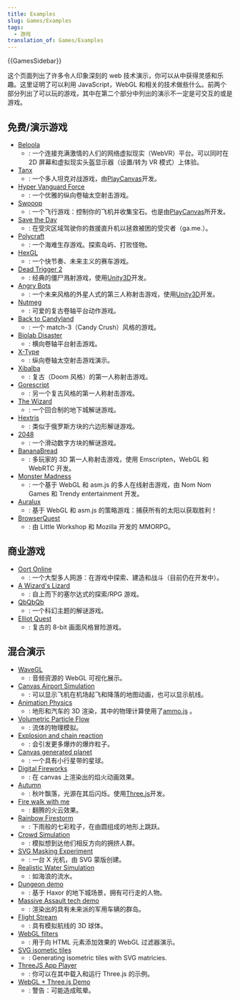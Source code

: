 ```yaml
---
title: Examples
slug: Games/Examples
tags:
  - 游戏
translation_of: Games/Examples
---
```

{{GamesSidebar}}

这个页面列出了许多令人印象深刻的 web 技术演示，你可以从中获得灵感和乐趣。这里证明了可以利用 JavaScript，WebGL 和相关的技术做些什么。前两个部分列出了可以玩的游戏，其中在第二个部分中列出的演示不一定是可交互的或是游戏。

## 免费/演示游戏

- [Beloola](http://www.beloola.com)
  - : 一个连接充满激情的人们的网络虚拟现实（WebVR）平台。可以同时在 2D 屏幕和虚拟现实头盔显示器（设置/转为 VR 模式）上体验。
- [Tanx](http://playcanv.as/p/aP0oxhUr)
  - : 一个多人坦克对战游戏，由[PlayCanvas](https://playcanvas.com/)开发。
- [Hyper Vanguard Force](https://robertsspaceindustries.com/comm-link/transmission/14704-Hyper-Vanguard-Force)
  - : 一个优雅的纵向卷轴太空射击游戏。
- [Swooop](http://playcanv.as/p/JtL2iqIH)
  - : 一个飞行游戏：控制你的飞机并收集宝石。也是由[PlayCanvas](https://playcanvas.com/)所开发。
- [Save the Day](https://ga.me/games/save-the-day)
  - : 在受灾区域驾驶你的救援直升机以拯救被困的受灾者（ga.me.）。
- [Polycraft](https://ga.me/games/polycraft)
  - : 一个海难生存游戏。探索岛屿、打败怪物。
- [HexGL](http://hexgl.bkcore.com/)
  - : 一个快节奏、未来主义的赛车游戏。
- [Dead Trigger 2](http://beta.unity3d.com/jonas/DT2/)
  - : 经典的僵尸溅射游戏，使用[Unity3D](http://unity3d.com/)开发。
- [Angry Bots](http://beta.unity3d.com/jonas/AngryBots/)
  - : 一个未来风格的外星人式的第三人称射击游戏，使用[Unity3D](http://unity3d.com/)开发。
- [Nutmeg](http://sandbox.photonstorm.com/html5/nutmeg/)
  - : 可爱的复古卷轴平台动作游戏。
- [Back to Candyland](http://www.zibbo.com/game/match-3-games-top/back-to-candyland-episode-1)
  - : 一个 match-3（Candy Crush）风格的游戏。
- [Biolab Disaster](http://playbiolab.com/)
  - : 横向卷轴平台射击游戏。
- [X-Type](http://phoboslab.org/xtype/)
  - : 纵向卷轴太空射击游戏演示。
- [Xibalba](http://phoboslab.org/xibalba/)
  - : 复古（Doom 风格）的第一人称射击游戏。
- [Gorescript](https://timeinvariant.github.io/gorescript/play/)
  - : 另一个复古风格的第一人称射击游戏。
- [The Wizard](http://hypnoticowl.com/games/the-wizard/)
  - : 一个回合制的地下城解谜游戏。
- [Hextris](http://hextris.io/)
  - : 类似于俄罗斯方块的六边形解谜游戏。
- [2048](https://gabrielecirulli.github.io/2048/)
  - : 一个滑动数字方块的解谜游戏。
- [BananaBread](/en-US/demos/detail/bananabread)
  - : 多玩家的 3D 第一人称射击游戏，使用 Emscripten，WebGL 和 WebRTC 开发。
- [Monster Madness](https://hacks.mozilla.org/2013/12/monster-madness-creating-games-on-the-web-with-emscripten/)
  - : 一个基于 WebGL 和 asm.js 的多人在线射击游戏，由 Nom Nom Games 和 Trendy entertainment 开发。
- [Auralux](http://www.auraluxgame.com/game/)
  - : 基于 WebGL 和 asm.js 的策略游戏：捕获所有的太阳以获取胜利！
- [BrowserQuest](http://browserquest.mozilla.org/)
  - : 由 Little Workshop 和 Mozilla 开发的 MMORPG。

## 商业游戏

- [Oort Online](http://oortonline.com/)
  - : 一个大型多人网游：在游戏中探索、建造和战斗（目前仍在开发中）。
- [A Wizard's Lizard](http://www.wizardslizard.com/)
  - : 自上而下的塞尔达式的探索/RPG 游戏。
- [QbQbQb](http://qbqbqb.rezoner.net/)
  - : 一个科幻主题的解谜游戏。
- [Elliot Quest](http://elliotquest.com/)
  - : 复古的 8-bit 画面风格冒险游戏。

## 混合演示

- [WaveGL](http://greweb.me/wavegl/)
  - : 音频资源的 WebGL 可视化展示。
- [Canvas Airport Simulation](http://codepen.io/jackrugile/pen/CdKGx/)
  - : 可以显示飞机在机场起飞和降落的地图动画，也可以显示航线。
- [Animation Physics](http://alteredqualia.com/xg/examples/animation_physics_terrain.html)
  - : 地形和汽车的 3D 渲染，其中的物理计算使用了[ammo.js](https://github.com/kripken/ammo.js) 。
- [Volumetric Particle Flow](http://david.li/flow/)
  - : 流体的物理模拟。
- [Explosion and chain reaction](http://codepen.io/artzub/pen/gszpJ/)
  - : 会引发更多爆炸的爆炸粒子。
- [Canvas generated planet](http://codepen.io/AshKyd/pen/sylFw)
  - : 一个具有小行星带的星球。
- [Digital Fireworks](http://codepen.io/zadvorsky/pen/FAmuL)
  - : 在 canvas 上渲染出的焰火动画效果。
- [Autumn](http://oos.moxiecode.com/js_webgl/autumn/)
  - : 秋叶飘落，光源在其后闪烁。使用[Three.js](https://github.com/mrdoob/three.js)开发。
- [Fire walk with me](http://inear.se/fireshader/)
  - : 翻腾的火云效果。
- [Rainbow Firestorm](http://codepen.io/jackrugile/pen/AokpF)
  - : 下雨般的七彩粒子，在由圆组成的地形上跳跃。
- [Crowd Simulation](http://visualiser.fr/babylon/crowd/)
  - : 模拟想到达他们相反方向的拥挤人群。
- [SVG Masking Experiment](http://codepen.io/noeldelgado/pen/ByxQjL)
  - : 一台 X 光机，由 SVG 蒙版创建。
- [Realistic Water Simulation](https://www.shadertoy.com/view/Ms2SD1)
  - : 如海浪的流水。
- [Dungeon demo](http://www.haxor.xyz/demos/1.0/dungeon/)
  - : 基于 Haxor 的地下城场景，拥有可行走的人物。
- [Massive Assault tech demo](http://massiveassaultnetwork.com/html5/)
  - : 渲染出的具有未来派的军用车辆的群岛。
- [Flight Stream](https://callumprentice.github.io/apps/flight_stream/index.html)
  - : 具有模拟航线的 3D 球体。
- [WebGL filters](http://pixelscommander.com/polygon/htmlgl/demo/filters.html)
  - : 用于向 HTML 元素添加效果的 WebGL 过滤器演示。
- [SVG isometic tiles](http://codepen.io/AshKyd/pen/zxmgzV)
  - : Generating isometric tiles with SVG matricies.
- [ThreeJS App Player](https://jsfiddle.net/jetienne/rkth90c9/)
  - : 你可以在其中载入和运行 Three.js 的示例。
- [WebGL + Three.js Demo](/en-US/demos/detail/escher-puzzle/launch)
  - : 警告：可能造成眩晕。
